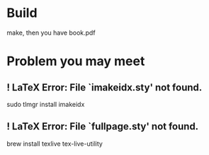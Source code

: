# Build

make, then you have book.pdf

# Problem you may meet

## ! LaTeX Error: File `imakeidx.sty' not found.

sudo tlmgr install imakeidx

## ! LaTeX Error: File `fullpage.sty' not found.

brew install texlive tex-live-utility
